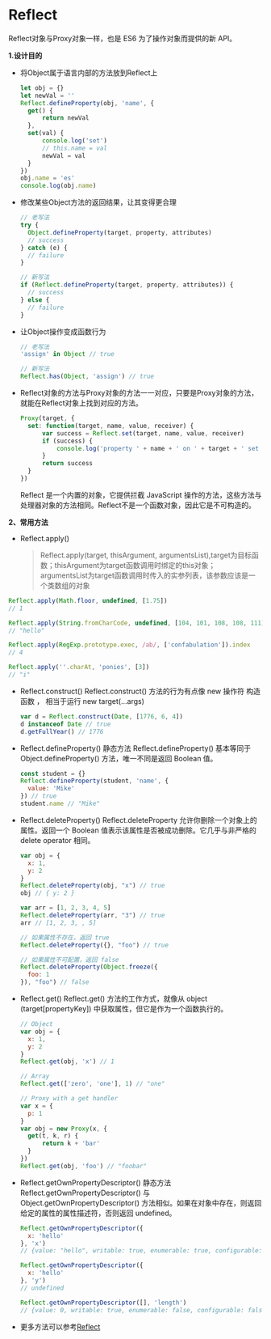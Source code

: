 # Reflect

Reflect对象与Proxy对象一样，也是 ES6 为了操作对象而提供的新 API。

**1.设计目的**

- 将Object属于语言内部的方法放到Reflect上

  ```js
  let obj = {}
  let newVal = ''
  Reflect.defineProperty(obj, 'name', {
    get() {
        return newVal
    },
    set(val) {
        console.log('set')
        // this.name = val
        newVal = val
    }
  })
  obj.name = 'es'
  console.log(obj.name)
  ```

- 修改某些Object方法的返回结果，让其变得更合理

  ```js
  // 老写法
  try {
    Object.defineProperty(target, property, attributes)
    // success
  } catch (e) {
    // failure
  }
  
  // 新写法
  if (Reflect.defineProperty(target, property, attributes)) {
    // success
  } else {
    // failure
  }
  ```

- 让Object操作变成函数行为

  ```js
  // 老写法
  'assign' in Object // true
  
  // 新写法
  Reflect.has(Object, 'assign') // true
  ```

- Reflect对象的方法与Proxy对象的方法一一对应，只要是Proxy对象的方法，就能在Reflect对象上找到对应的方法。

  ```js
  Proxy(target, {
    set: function(target, name, value, receiver) {
        var success = Reflect.set(target, name, value, receiver)
        if (success) {
            console.log('property ' + name + ' on ' + target + ' set to ' + value)
        }
        return success
    }
  })
  ```

  Reflect 是一个内置的对象，它提供拦截 JavaScript 操作的方法，这些方法与处理器对象的方法相同。Reflect不是一个函数对象，因此它是不可构造的。

**2、常用方法**

- Reflect.apply()

  > Reflect.apply(target, thisArgument, argumentsList),target为目标函数；thisArgument为target函数调用时绑定的this对象；argumentsList为target函数调用时传入的实参列表，该参数应该是一个类数组的对象

```js
Reflect.apply(Math.floor, undefined, [1.75])
// 1

Reflect.apply(String.fromCharCode, undefined, [104, 101, 108, 108, 111])
// "hello"

Reflect.apply(RegExp.prototype.exec, /ab/, ['confabulation']).index
// 4

Reflect.apply(''.charAt, 'ponies', [3])
// "i"
```

- Reflect.construct()
  Reflect.construct() 方法的行为有点像 new 操作符 构造函数 ， 相当于运行 new target(...args)

  ```js
  var d = Reflect.construct(Date, [1776, 6, 4])
  d instanceof Date // true
  d.getFullYear() // 1776
  ```

- Reflect.defineProperty()
  静态方法 Reflect.defineProperty() 基本等同于 Object.defineProperty() 方法，唯一不同是返回 Boolean 值。

  ```js
  const student = {}
  Reflect.defineProperty(student, 'name', {
    value: 'Mike'
  }) // true
  student.name // "Mike"
  ```

- Reflect.deleteProperty()
  Reflect.deleteProperty 允许你删除一个对象上的属性。返回一个 Boolean 值表示该属性是否被成功删除。它几乎与非严格的 delete operator 相同。

  ```js
  var obj = {
    x: 1,
    y: 2
  }
  Reflect.deleteProperty(obj, "x") // true
  obj // { y: 2 }
  
  var arr = [1, 2, 3, 4, 5]
  Reflect.deleteProperty(arr, "3") // true
  arr // [1, 2, 3, , 5]
  
  // 如果属性不存在，返回 true
  Reflect.deleteProperty({}, "foo") // true
  
  // 如果属性不可配置，返回 false
  Reflect.deleteProperty(Object.freeze({
    foo: 1
  }), "foo") // false
  ```

- Reflect.get()
  Reflect.get() 方法的工作方式，就像从 object (target[propertyKey]) 中获取属性，但它是作为一个函数执行的。

  ```js
  // Object
  var obj = {
    x: 1,
    y: 2
  }
  Reflect.get(obj, 'x') // 1
  
  // Array
  Reflect.get(['zero', 'one'], 1) // "one"
  
  // Proxy with a get handler
  var x = {
    p: 1
  }
  var obj = new Proxy(x, {
    get(t, k, r) {
        return k + 'bar'
    }
  })
  Reflect.get(obj, 'foo') // "foobar"
  ```

- Reflect.getOwnPropertyDescriptor()
  静态方法 Reflect.getOwnPropertyDescriptor() 与 Object.getOwnPropertyDescriptor() 方法相似。如果在对象中存在，则返回给定的属性的属性描述符，否则返回 undefined。

  ```js
  Reflect.getOwnPropertyDescriptor({
    x: 'hello'
  }, 'x')
  // {value: "hello", writable: true, enumerable: true, configurable: true}
  
  Reflect.getOwnPropertyDescriptor({
    x: 'hello'
  }, 'y')
  // undefined
  
  Reflect.getOwnPropertyDescriptor([], 'length')
  // {value: 0, writable: true, enumerable: false, configurable: false}
  ```

- 更多方法可以参考[Reflect](https://link.segmentfault.com/?url=https%3A%2F%2Fdeveloper.mozilla.org%2Fzh-CN%2Fdocs%2FWeb%2FJavaScript%2FReference%2FGlobal_Objects%2FReflect)
